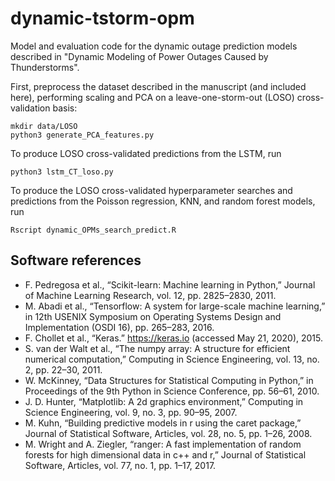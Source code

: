 # dynamic-tstorm-opm
Model and evaluation code for the dynamic outage prediction models described in "Dynamic Modeling of Power Outages Caused by Thunderstorms".

First, preprocess the dataset described in the manuscript (and included here), performing scaling and PCA on a leave-one-storm-out (LOSO) cross-validation basis:
```{bash}
mkdir data/LOSO
python3 generate_PCA_features.py
```

To produce LOSO cross-validated predictions from the LSTM, run
```{bash}
python3 lstm_CT_loso.py
```

To produce the LOSO cross-validated hyperparameter searches and predictions from the Poisson regression, KNN, and random forest models, run
```{bash}
Rscript dynamic_OPMs_search_predict.R
```
## Software references
* F. Pedregosa et al., “Scikit-learn: Machine learning in Python,” Journal of Machine Learning Research, vol. 12, pp. 2825–2830, 2011.
* M. Abadi et al., “Tensorflow: A system for large-scale machine learning,” in 12th USENIX Symposium on Operating Systems Design and Implementation (OSDI 16), pp. 265–283, 2016.
* F. Chollet et al., “Keras.” https://keras.io (accessed May 21, 2020), 2015.
* S. van der Walt et al., “The numpy array:  A structure for efficient numerical computation,” Computing in Science Engineering, vol. 13, no. 2, pp. 22–30, 2011.
* W. McKinney, “Data Structures for Statistical Computing in Python,” in Proceedings of the 9th Python in Science Conference, pp. 56–61, 2010.
* J. D. Hunter, “Matplotlib: A 2d graphics environment,” Computing in Science Engineering, vol. 9, no. 3, pp. 90–95, 2007.
* M. Kuhn, “Building predictive models in r using the caret package,” Journal of Statistical Software, Articles, vol. 28, no. 5, pp. 1–26, 2008.
* M. Wright and A. Ziegler, “ranger: A fast implementation of random forests for  high  dimensional  data  in  c++  and  r,” Journal of Statistical Software, Articles, vol. 77, no. 1, pp. 1–17, 2017.
